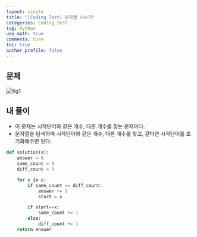 ```yaml
---
layout: single
title: "[Coding Test] 문자열 나누기"
categories: Coding_Test
tag: Python
use_math: true
comments: ture
toc: true
author_profile: false
---
```


## 문제 
![fig1]({{site.url}}/images/2023-05-29-ct1/문제설명.png)

## 내 풀이
* 이 문제는 시작단어와 같은 개수, 다른 개수를 찾는 문제이다.
* 문자열을 탐색하며 시작단어와 같은 개수, 다른 개수를 찾고, 같다면 시작단어를 초기화해주면 된다.


```python
def solution(s):
    answer = 0
    same_count = 0
    diff_count = 0

    for x in s:
        if same_count == diff_count:
            answer += 1
            start = x

        if start==x:
            same_count += 1
        else:
            diff_count += 1
    return answer
```